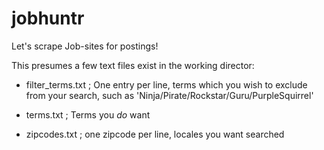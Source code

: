 # jobhuntr
Let's scrape Job-sites for postings!

This presumes a few text files exist in the working director:

* filter_terms.txt ; One entry per line, terms which you wish to exclude from your search, such as 'Ninja/Pirate/Rockstar/Guru/PurpleSquirrel'

* terms.txt ; Terms you *do* want

* zipcodes.txt ; one zipcode per line, locales you want searched

